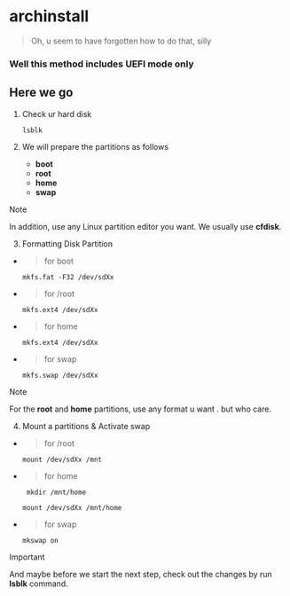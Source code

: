 # archinstall
> Oh, u seem to have forgotten how to do that, silly
### Well this method includes UEFI mode only
## Here we go
1. Check ur hard disk 

   ```
   lsblk 
   ```
2. We will prepare the partitions as follows
    - **boot**
    - **root**
    - **home**
    - **swap**   
> [!NOTE]
> In addition, use any Linux partition editor you want. We usually use **cfdisk**.
3. Formatting Disk Partition
- > for boot 
   ```
   mkfs.fat -F32 /dev/sdXx 
   ```
- > for /root 
   ```
   mkfs.ext4 /dev/sdXx 
   ```
- > for home 
   ```
   mkfs.ext4 /dev/sdXx 
   ```
- > for swap 
   ```
   mkfs.swap /dev/sdXx 
   ```
> [!NOTE]
> For the **root** and **home** partitions, use any format u want . but who care.
4. Mount a partitions & Activate swap
- > for /root 
   ```
   mount /dev/sdXx /mnt
   ```
- > for home
  ```
   mkdir /mnt/home 
   ```
   ```
   mount /dev/sdXx /mnt/home
   ```
- > for swap 
   ```
   mkswap on
   ```
> [!IMPORTANT]
> And maybe before we start the next step, check out the changes by run **lsblk** command.


